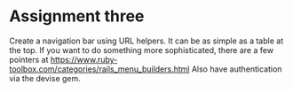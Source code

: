 # Assignment three
Create a navigation bar using URL helpers. It can be as simple as a table at the top. If you want to do something more sophisticated, there are a few pointers at https://www.ruby-toolbox.com/categories/rails_menu_builders.html Also have authentication via the devise gem.
